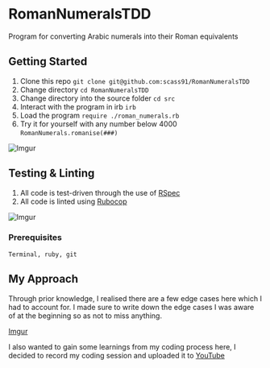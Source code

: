 # RomanNumeralsTDD

Program for converting Arabic numerals into their Roman equivalents

## Getting Started

1. Clone this repo `git clone git@github.com:scass91/RomanNumeralsTDD`
2. Change directory `cd RomanNumeralsTDD`
3. Change directory into the source folder `cd src`
4. Interact with the program in irb `irb`
5. Load the program `require ./roman_numerals.rb`
6. Try it for yourself with any number below 4000 `RomanNumerals.romanise(###)`

![Imgur](https://i.imgur.com/4RgQgLy.png)

## Testing & Linting

1. All code is test-driven through the use of [RSpec](http://rspec.info/)
2. All code is linted using [Rubocop](https://rubocop.readthedocs.io/en/latest/)

![Imgur](https://i.imgur.com/3PSBV2X.png)

### Prerequisites

```
Terminal, ruby, git
```

## My Approach

Through prior knowledge, I realised there are a few edge cases here which I had to account for. I made sure to write down the edge cases I was aware of at the beginning so as not to miss anything.

[Imgur](https://i.imgur.com/xy615P6.jpg)

I also wanted to gain some learnings from my coding process here, I decided to record my coding session and uploaded it to [YouTube](https://www.youtube.com/watch?v=NK3IQhl71Zs&t=3s)
